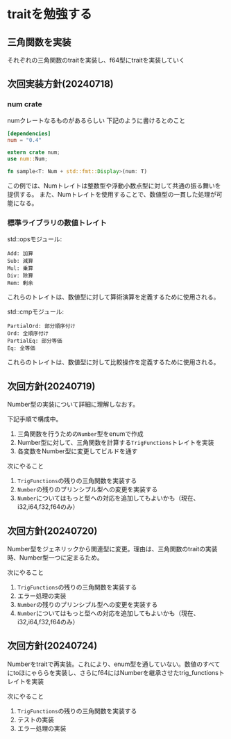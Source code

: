 # traitを勉強する

## 三角関数を実装
それぞれの三角関数のtraitを実装し、f64型にtraitを実装していく

## 次回実装方針(20240718)
### num crate
numクレートなるものがあるらしい
下記のように書けるとのこと
```toml
[dependencies]
num = "0.4"
```

```rust
extern crate num;
use num::Num;

fn sample<T: Num + std::fmt::Display>(num: T)
```

この例では、Numトレイトは整数型や浮動小数点型に対して共通の振る舞いを提供する。
また、Numトレイトを使用することで、数値型の一貫した処理が可能になる。


### 標準ライブラリの数値トレイト
std::opsモジュール:
```
Add: 加算
Sub: 減算
Mul: 乗算
Div: 除算
Rem: 剰余
```
これらのトレイトは、数値型に対して算術演算を定義するために使用される。

std::cmpモジュール:
```
PartialOrd: 部分順序付け
Ord: 全順序付け
PartialEq: 部分等価
Eq: 全等価
```
これらのトレイトは、数値型に対して比較操作を定義するために使用される。

## 次回方針(20240719)
Number型の実装について詳細に理解しなおす。

下記手順で構成中。
1. 三角関数を行うための`Number`型をenumで作成
2. Number型に対して、三角関数を計算する`TrigFunctions`トレイトを実装
3. 各変数をNumber型に変更してビルドを通す

次にやること
1. `TrigFunctions`の残りの三角関数を実装する
2. `Number`の残りのプリンシプル型への変更を実装する
3. `Number`についてはもっと型への対応を追加してもよいかも（現在、i32,i64,f32,f64のみ）

## 次回方針(20240720)
Number型をジェネリックから関連型に変更。理由は、三角関数のtraitの実装時、Number型一つに定まるため。

次にやること
1. `TrigFunctions`の残りの三角関数を実装する
2. エラー処理の実装
3. `Number`の残りのプリンシプル型への変更を実装する
4. `Number`についてはもっと型への対応を追加してもよいかも（現在、i32,i64,f32,f64のみ）

## 次回方針(20240724)
Numberをtraitで再実装。これにより、enum型を通していない。数値のすべてにtoほにゃららを実装し、さらにf64にはNumberを継承させたtrig_functionsトレイトを実装

次にやること
1. `TrigFunctions`の残りの三角関数を実装する
2. テストの実装
3. エラー処理の実装